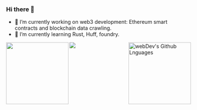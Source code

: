 ### Hi there 👋




- 🔭 I’m currently working on web3 development: Ethereum smart contracts and blockchain data crawling. 
- 🌱 I’m currently learning Rust, Huff, foundry.
<!--
- 📫 How to reach me: 
- 😄 Pronouns: ...
- ⚡ Fun fact: ...
-->


<!--img align="center" src="https://github-readme-stats.vercel.app/api/top-langs/?username=yhtiyar&theme=<Compact >" -->
 <img height="170em" align="left" src="https://github-readme-stats.vercel.app/api?username=yhtiyar&show_icons=true&count_private=true" />
<img height="170em" align="right" alt="webDev's Github Lnguages" src="https://github-readme-stats-eight-theta.vercel.app/api/top-langs/?username=yhtiyar&theme=radical&layout=compact" />

![](https://hit.yhype.me/github/profile?user_id=19771534)
